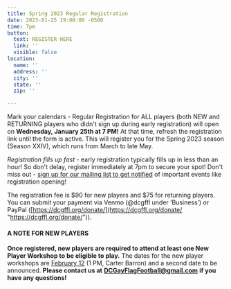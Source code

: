 ```yaml
---
title: Spring 2023 Regular Registration
date: 2023-01-25 19:00:00 -0500
time: 7pm
button:
  text: REGISTER HERE
  link: ''
  visible: false
location:
  name: ''
  address: ''
  city: ''
  state: ''
  zip: ''

---
```

Mark your calendars - Regular Registration for ALL players (both NEW and RETURNING players who didn't sign up during early registration) will open on **Wednesday, January 25th at 7 PM!** At that time, refresh the registration link until the form is active. This will register you for the Spring 2023 season (Season XXIV), which runs from March to late May.

_Registration fills up fast_ - early registration typically fills up in less than an hour! So don't delay, register immediately at 7pm to secure your spot!  Don't miss out - [sign up for our mailing list to get notified](http://eepurl.com/c9JkQz) of important events like registration opening!

The registration fee is $90 for new players and $75 for returning players.  You can submit your payment via Venmo (@dcgffl under ‘Business’) or PayPal ([https://dcgffl.org/donate/](https://dcgffl.org/donate/ "https://dcgffl.org/donate/")).

#### **A NOTE FOR NEW PLAYERS**

**Once registered, new players are required to attend at least one New Player Workshop to be eligible to play.** The dates for the new player workshops are [February 12](/s24-npw-1) (1 PM, Carter Barron) and a second date to be announced. **Please contact us at** [**DCGayFlagFootball@gmail.com**](mailto:DCGayFlagFootball@gmail.com?subject=Question%20about%20Season%20XXII%20Registration) **if you have any questions!**